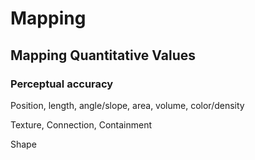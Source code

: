 # Mapping

## Mapping Quantitative Values

### Perceptual accuracy

Position, length, angle/slope, area, volume, color/density

Texture, Connection, Containment

Shape

###
